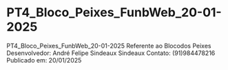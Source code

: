 # PT4_Bloco_Peixes_FunbWeb_20-01-2025
PT4_Bloco_Peixes_FunbWeb_20-01-2025 Referente ao Blocodos Peixes Desenvolvedor: André Felipe Sindeaux Sindeaux  Contato: (91)984478216  Publicado em: 20/01/2025
